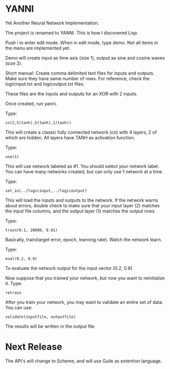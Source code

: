 # YANNI
Yet Another Neural Network Implementation. 

The project is renamed to YANNI. This is how I discovered Lisp.

Push i to enter edit mode. When in edit mode, type demo. Not all items in the menu are implemented yet.

Demo will create input as time axis (size 1), output as sine and cosine waves (size 2). 

Short manual:
Create comma delimited text files for inputs and outputs. Make sure they have same number of rows. For reference, check the logicinput.txt and logicoutput.txt files. 

These files are the inputs and outputs for an XOR with 2 inputs.

Once created, run yanni.

Type:

    cn(2,5(tanh),5(tanh),1(tanh))

This will create a classic fully connected network (cn) with 4 layers, 2 of which are hidden. All layers have TANH as activation function.

Type:

    use(1)

This will use network labeled as #1. You should select your network label. You can have many networks created, but can only use 1 network at a time.


Type:

    set_io(../logicinput,../logicoutput)

This will load the inputs and outputs to the network. If the network warns about errors, double check to make sure that your input layer (2) matches the input file columns, and the output layer (1) matches the output rows


Type:

    train(0.1, 20000, 0.01)

Basically, train(target error, epoch, learning rate). Watch the network learn.


Type:

    eval(0.2, 0.9) 

To evaluate the network output for the input vector [0.2, 0.9]

Now suppose that you trained your network, but now you want to reinitialize it. Type:

    retrain

After you train your network, you may want to validate an entire set of data. You can use:

    validate(inputfile, outputfile)
    
The results will be written in the output file

# Next Release
The API's will change to Scheme, and will use Guile as extention language.
